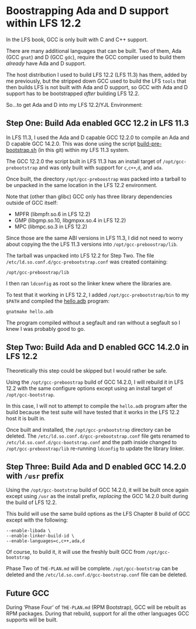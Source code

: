 Boostrapping Ada and D support within LFS 12.2
==============================================

In the LFS book, GCC is only built with C and C++ support.

There are many additional languages that can be built. Two of them, Ada (GCC
`gnat`) and D (GCC `gdc`), require the GCC compiler used to build them *already*
have Ada and D support.

The host distribution I used to build LFS 12.2 (LFS 11.3) has them, added by me
previously, but the stripped down GCC used to build the LFS `tools` that then
builds LFS is not built with Ada and D support, so GCC with Ada and D support
has to be bootstrapped *after* building LFS 12.2.

So...to get Ada and D into my LFS 12.2/YJL Environment:


Step One: Build Ada enabled GCC 12.2 in LFS 11.3
------------------------------------------------

In LFS 11.3, I used the Ada and D capable GCC 12.2.0 to compile an Ada and D
capable GCC 14.2.0. This was done using the script
[build-pre-bootstrap.sh](`build-pre-bootstrap.sh`) (in this git) within my LFS
11.3 system.

The GCC 12.2.0 the script built in LFS 11.3 has an install target of
`/opt/gcc-prebootstrap` and was only built with support for `c`,`c++`,`d`, and
`ada`.

Once built, the directory `/opt/gcc-preboostrap` was packed into a tarball to be
unpacked in the same location in the LFS 12.2 environment.

Note that (other than glibc) GCC only has three library dependencies outside of
GCC itself:

* MPFR (libmpfr.so.6 in LFS 12.2)
* GMP (libgmp.so.10, libgmpxx.so.4 in LFS 12.2)
* MPC (libmpc.so.3 in LFS 12.2)

Since those are the same ABI versions in LFS 11.3, I did not need to worry about
copying the the LFS 11.3 versions into `/opt/gcc-preboostrap/lib`.

The tarball was unpacked into LFS 12.2 for Step Two. The file
`/etc/ld.so.conf.d/gcc-prebootstrap.conf` was created containing:

    /opt/gcc-preboostrap/lib

I then ran `ldconfig` as root so the linker knew where the libraries are.

To test that it working in LFS 12.2, I added `/opt/gcc-prebootstrap/bin` to my
`$PATH` and compiled the [hello.adb](hello.adb) program:

    gnatmake hello.adb

The program compiled without a segfault and ran without a segfault so I knew I
was probably good to go.


Step Two: Build Ada and D enabled GCC 14.2.0 in LFS 12.2
--------------------------------------------------------

Theoretically this step could be skipped but I would rather be safe.

Using the `/opt/gcc-preboostrap` build of GCC 14.2.0, I will rebuild it in LFS
12.2 with the same configure options except using an install target of
`/opt/gcc-bootstrap`.

In this case, I will not to attempt to compile the `hello.adb` program after
the build because the test suite will have tested that it works in the LFS 12.2
host it is built in.

Once built and installed, the `/opt/gcc-prebootstrap` directory can be deleted.
The `/etc/ld.so.conf.d/gcc-prebootstrap.conf` file gets renamed to
`/etc/ld.so.conf.d/gcc-bootstrap.conf` and the path inside changed to
`/opt/gcc-preboostrap/lib` re-running `ldconfig` to update the library linker.


Step Three: Build Ada and D enabled GCC 14.2.0 with `/usr` prefix
-----------------------------------------------------------------

Using the `/opt/gcc-bootstrap` build of GCC 14.2.0, it will be built once again
except using `/usr` as the install prefix, *replacing* the GCC 14.2.0 built
during the build of LFS 12.2.

This build will use the same build options as the LFS Chapter 8 build of GCC
except with the following:

    --enable-libada \
    --enable-linker-build-id \
    --enable-languages=c,c++,ada,d

Of course, to build it, it will use the freshly built GCC from
`/opt/gcc-bootstrap`

Phase Two of `THE-PLAN.md` will be complete. `/opt/gcc-bootstrap` can be deleted
and the `/etc/ld.so.conf.d/gcc-bootstrap.conf` file can be deleted.


Future GCC
----------

During ‘Phase Four’ of `THE-PLAN.md` (RPM Bootstrap), GCC will be rebuilt as RPM
packages. During that rebuild, support for all the other languages GCC supports
will be built.
